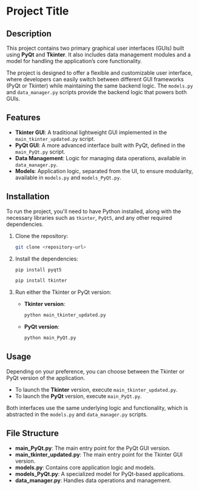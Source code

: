 
# Project Title

## Description

This project contains two primary graphical user interfaces (GUIs) built using **PyQt** and **Tkinter**. It also includes data management modules and a model for handling the application’s core functionality.

The project is designed to offer a flexible and customizable user interface, where developers can easily switch between different GUI frameworks (PyQt or Tkinter) while maintaining the same backend logic. The `models.py` and `data_manager.py` scripts provide the backend logic that powers both GUIs.

## Features

- **Tkinter GUI**: A traditional lightweight GUI implemented in the `main_tkinter_updated.py` script.
- **PyQt GUI**: A more advanced interface built with PyQt, defined in the `main_PyQt.py` script.
- **Data Management**: Logic for managing data operations, available in `data_manager.py`.
- **Models**: Application logic, separated from the UI, to ensure modularity, available in `models.py` and `models_PyQt.py`.

## Installation

To run the project, you'll need to have Python installed, along with the necessary libraries such as `tkinter`, `PyQt5`, and any other required dependencies.

1. Clone the repository:
   ```bash
   git clone <repository-url>
   ```

2. Install the dependencies:
   ```bash
   pip install pyqt5
   ```
   ```bash
   pip install tkinter
   ```

3. Run either the Tkinter or PyQt version:
   - **Tkinter version**:
     ```bash
     python main_tkinter_updated.py
     ```
   - **PyQt version**:
     ```bash
     python main_PyQt.py
     ```

## Usage

Depending on your preference, you can choose between the Tkinter or PyQt version of the application.

- To launch the **Tkinter** version, execute `main_tkinter_updated.py`.
- To launch the **PyQt** version, execute `main_PyQt.py`.

Both interfaces use the same underlying logic and functionality, which is abstracted in the `models.py` and `data_manager.py` scripts.

## File Structure

- **main_PyQt.py**: The main entry point for the PyQt GUI version.
- **main_tkinter_updated.py**: The main entry point for the Tkinter GUI version.
- **models.py**: Contains core application logic and models.
- **models_PyQt.py**: A specialized model for PyQt-based applications.
- **data_manager.py**: Handles data operations and management.
